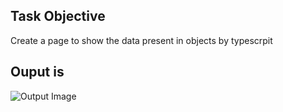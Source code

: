 ## Task Objective
Create a page to show the data present in objects by typescrpit
## Ouput is

![Output Image](https://github.com/kalyan555/Berkedia-Week-2/blob/master/Typescript%20Task/output.PNG)
